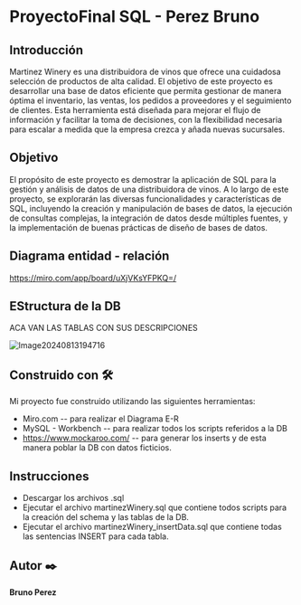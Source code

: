 # ProyectoFinal SQL  - Perez Bruno 

## Introducción

Martinez Winery es una distribuidora de vinos que ofrece una cuidadosa selección de productos de alta calidad. El objetivo de este proyecto es desarrollar una base de datos eficiente que permita gestionar de manera óptima el inventario, las ventas, los pedidos a proveedores y el seguimiento de clientes. Esta herramienta está diseñada para mejorar el flujo de información y facilitar la toma de decisiones, con la flexibilidad necesaria para escalar a medida que la empresa crezca y añada nuevas sucursales.

## Objetivo 

El propósito de este proyecto es demostrar la aplicación de SQL para la gestión y análisis de datos de una distribuidora de vinos. A lo largo de este proyecto, se explorarán las diversas funcionalidades y características de SQL, incluyendo la creación y manipulación de bases de datos, la ejecución de consultas complejas, la integración de datos desde múltiples fuentes, y la implementación de buenas prácticas de diseño de bases de datos.

## Diagrama entidad - relación

https://miro.com/app/board/uXjVKsYFPKQ=/

## EStructura de la DB

ACA VAN LAS TABLAS CON SUS DESCRIPCIONES

![Image20240813194716](https://github.com/user-attachments/assets/bc8ebdd4-7d59-40ce-9d82-1ea41b0b47c8)


## Construido con 🛠️

Mi proyecto fue construido utilizando las siguientes herramientas: 

* Miro.com  -- para realizar el Diagrama E-R
* MySQL - Workbench  -- para realizar todos los scripts referidos a la DB
* https://www.mockaroo.com/  -- para generar los inserts y de esta manera poblar la DB con datos ficticios.

## Instrucciones

* Descargar los archivos .sql
* Ejecutar el archivo martinezWinery.sql que contiene todos scripts para la creación del schema y las tablas de la DB.
* Ejecutar el archivo martinezWinery_insertData.sql que contiene todas las sentencias INSERT para cada tabla.

## Autor ✒️
**Bruno Perez** 

